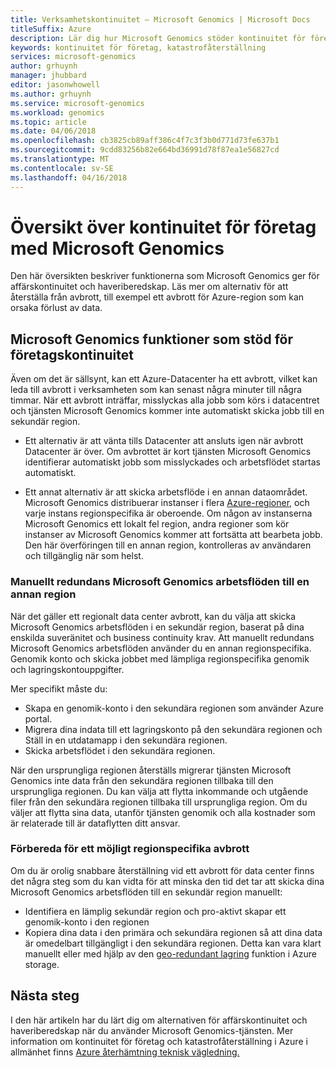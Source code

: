 ```yaml
---
title: Verksamhetskontinuitet – Microsoft Genomics | Microsoft Docs
titleSuffix: Azure
description: Lär dig hur Microsoft Genomics stöder kontinuitet för företag
keywords: kontinuitet för företag, katastrofåterställning
services: microsoft-genomics
author: grhuynh
manager: jhubbard
editor: jasonwhowell
ms.author: grhuynh
ms.service: microsoft-genomics
ms.workload: genomics
ms.topic: article
ms.date: 04/06/2018
ms.openlocfilehash: cb3825cb89aff386c4f7c3f3b0d771d73fe637b1
ms.sourcegitcommit: 9cdd83256b82e664bd36991d78f87ea1e56827cd
ms.translationtype: MT
ms.contentlocale: sv-SE
ms.lasthandoff: 04/16/2018
---
```

# <a name="overview-of-business-continuity-with-microsoft-genomics"></a>Översikt över kontinuitet för företag med Microsoft Genomics
Den här översikten beskriver funktionerna som Microsoft Genomics ger för affärskontinuitet och haveriberedskap. Läs mer om alternativ för att återställa från avbrott, till exempel ett avbrott för Azure-region som kan orsaka förlust av data. 


## <a name="microsoft-genomics-features-that-support-business-continuity"></a>Microsoft Genomics funktioner som stöd för företagskontinuitet 
Även om det är sällsynt, kan ett Azure-Datacenter ha ett avbrott, vilket kan leda till avbrott i verksamheten som kan senast några minuter till några timmar. När ett avbrott inträffar, misslyckas alla jobb som körs i datacentret och tjänsten Microsoft Genomics kommer inte automatiskt skicka jobb till en sekundär region. 

* Ett alternativ är att vänta tills Datacenter att ansluts igen när avbrott Datacenter är över. Om avbrottet är kort tjänsten Microsoft Genomics identifierar automatiskt jobb som misslyckades och arbetsflödet startas automatiskt.

* Ett annat alternativ är att skicka arbetsflöde i en annan dataområdet. Microsoft Genomics distribuerar instanser i flera [Azure-regioner](https://azure.microsoft.com/regions/services/), och varje instans regionspecifika är oberoende. Om någon av instanserna Microsoft Genomics ett lokalt fel region, andra regioner som kör instanser av Microsoft Genomics kommer att fortsätta att bearbeta jobb. Den här överföringen till en annan region, kontrolleras av användaren och tillgänglig när som helst.


### <a name="manually-failover-microsoft-genomics-workflows-to-another-region"></a>Manuellt redundans Microsoft Genomics arbetsflöden till en annan region
När det gäller ett regionalt data center avbrott, kan du välja att skicka Microsoft Genomics arbetsflöden i en sekundär region, baserat på dina enskilda suveränitet och business continuity krav. Att manuellt redundans Microsoft Genomics arbetsflöden använder du en annan regionspecifika. Genomik konto och skicka jobbet med lämpliga regionspecifika genomik och lagringskontouppgifter.

Mer specifikt måste du:
* Skapa en genomik-konto i den sekundära regionen som använder Azure portal. 
* Migrera dina indata till ett lagringskonto på den sekundära regionen och Ställ in en utdatamapp i den sekundära regionen.
* Skicka arbetsflödet i den sekundära regionen.

När den ursprungliga regionen återställs migrerar tjänsten Microsoft Genomics inte data från den sekundära regionen tillbaka till den ursprungliga regionen. Du kan välja att flytta inkommande och utgående filer från den sekundära regionen tillbaka till ursprungliga region.  Om du väljer att flytta sina data, utanför tjänsten genomik och alla kostnader som är relaterade till är dataflytten ditt ansvar. 

### <a name="preparing-for-a-possible-region-specific-outage"></a>Förbereda för ett möjligt regionspecifika avbrott
Om du är orolig snabbare återställning vid ett avbrott för data center finns det några steg som du kan vidta för att minska den tid det tar att skicka dina Microsoft Genomics arbetsflöden till en sekundär region manuellt:

* Identifiera en lämplig sekundär region och pro-aktivt skapar ett genomik-konto i den regionen
* Kopiera dina data i den primära och sekundära regionen så att dina data är omedelbart tillgängligt i den sekundära regionen. Detta kan vara klart manuellt eller med hjälp av den [geo-redundant lagring](https://docs.microsoft.com/azure/storage/common/storage-redundancy) funktion i Azure storage. 

## <a name="next-steps"></a>Nästa steg
I den här artikeln har du lärt dig om alternativen för affärskontinuitet och haveriberedskap när du använder Microsoft Genomics-tjänsten. Mer information om kontinuitet för företag och katastrofåterställning i Azure i allmänhet finns [Azure återhämtning teknisk vägledning.](https://docs.microsoft.com/azure/architecture/resiliency/recovery-loss-azure-region) 